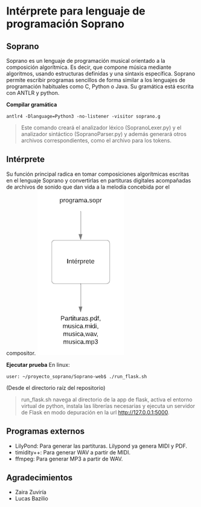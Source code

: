 # Intérprete para lenguaje de programación Soprano

## Soprano
Soprano es un lenguaje de programación musical orientado a la composición algorítmica. Es decir, que compone música mediante algoritmos, usando estructuras definidas y una sintaxis específica.
Soprano permite escribir programas sencillos de forma similar a los lenguajes de programación habituales como C, Python o Java. 
Su gramática está escrita con ANTLR y python.

**Compilar gramática**
```shell
antlr4 -Dlanguage=Python3 -no-listener -visitor soprano.g
```
> Este comando creará el analizador léxico (SopranoLexer.py) y el analizador sintáctico (SopranoParser.py) y además generará otros archivos correspondientes, como el archivo para los tokens.

## Intérprete
Su función principal radica en tomar composiciones algorítmicas escritas en el lenguaje Soprano y convertirlas en partituras digitales acompañadas de archivos de sonido que dan vida a la melodía concebida por el compositor. 
![Diagrama del intérprete de Soprano](image.png)

**Ejecutar prueba**
En linux:
```shell
user: ~/proyecto_soprano/Soprano-web$ ./run_flask.sh
```
(Desde el directorio raíz del repositorio)
> run_flask.sh navega al directorio de la app de flask, activa el entorno virtual de python, instala las librerías necesarias y ejecuta un servidor de Flask en modo depuración en la url http://127.0.0.1:5000.

## Programas externos
* LilyPond: Para generar las partituras. Lilypond ya genera MIDI y PDF. 
* timidity++: Para generar WAV a partir de MIDI. 
* ffmpeg: Para generar MP3 a partir de WAV.

## Agradecimientos
- Zaira Zuviría
- Lucas Bazilio
